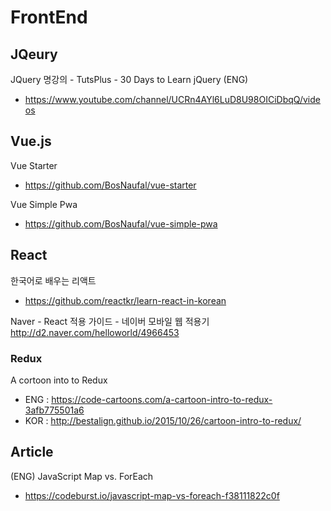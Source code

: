 # FrontEnd 

## JQeury 

JQuery 명강의 - TutsPlus - 30 Days to Learn jQuery (ENG) 
- https://www.youtube.com/channel/UCRn4AYl6LuD8U98OICiDbqQ/videos

## Vue.js

Vue Starter
- https://github.com/BosNaufal/vue-starter

Vue Simple Pwa
- https://github.com/BosNaufal/vue-simple-pwa

## React 

한국어로 배우는 리액트 
- https://github.com/reactkr/learn-react-in-korean

Naver - React 적용 가이드 - 네이버 모바일 웹 적용기 
http://d2.naver.com/helloworld/4966453

### Redux 

A cortoon into to Redux
- ENG : https://code-cartoons.com/a-cartoon-intro-to-redux-3afb775501a6
- KOR : http://bestalign.github.io/2015/10/26/cartoon-intro-to-redux/

## Article

(ENG) JavaScript Map vs. ForEach
- https://codeburst.io/javascript-map-vs-foreach-f38111822c0f


